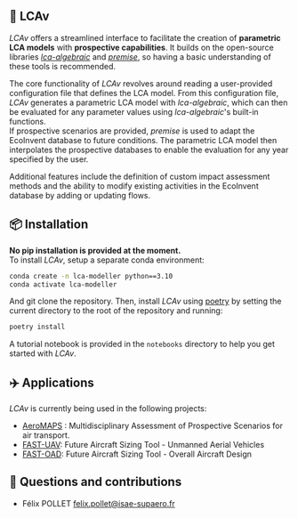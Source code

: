 🚀 LCAv
----------------
*LCAv* offers a streamlined interface to facilitate the creation of **parametric LCA models** with **prospective capabilities**. It builds on the open-source libraries [*lca-algebraic*](https://lca-algebraic.readthedocs.io/) and [*premise*](https://premise.readthedocs.io/), so having a basic understanding of these tools is recommended.

The core functionality of *LCAv* revolves around reading a user-provided configuration file that defines the LCA model. From this configuration file, *LCAv* generates a parametric LCA model with *lca-algebraic*, which can then be evaluated for any parameter values using *lca-algebraic*'s built-in functions.
<br> 
If prospective scenarios are provided, *premise* is used to adapt the EcoInvent database to future conditions. The parametric LCA model then interpolates the prospective databases to enable the evaluation for any year specified by the user.

Additional features include the definition of custom impact assessment methods and the ability to modify existing activities in the EcoInvent database by adding or updating flows.


📦 Installation
----------------
**No pip installation is provided at the moment.** <br>
To install *LCAv*, setup a separate conda environment:
```bash
conda create -n lca-modeller python==3.10
conda activate lca-modeller
```
And git clone the repository. Then, install *LCAv* using [poetry](https://python-poetry.org/docs/) by setting the current directory to the root of the repository and running:
```bash
poetry install
```

A tutorial notebook is provided in the `notebooks` directory to help you get started with *LCAv*.


✈️ Applications
----------------
*LCAv* is currently being used in the following projects:
* [AeroMAPS](https://github.com/AeroMAPS/AeroMAPS) : Multidisciplinary Assessment of Prospective Scenarios for air transport.
* [FAST-UAV](https://github.com/SizingLab/FAST-UAV): Future Aircraft Sizing Tool - Unmanned Aerial Vehicles
* [FAST-OAD](https://github.com/fast-aircraft-design/FAST-OAD): Future Aircraft Sizing Tool - Overall Aircraft Design


🤝 Questions and contributions
-------------------------
* Félix POLLET [felix.pollet@isae-supaero.fr](felix.pollet@isae-supaero.fr)

